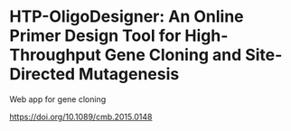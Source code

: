 # HTP-OligoDesigner: An Online Primer Design Tool for High-Throughput Gene Cloning and Site-Directed Mutagenesis

Web app for gene cloning

https://doi.org/10.1089/cmb.2015.0148
